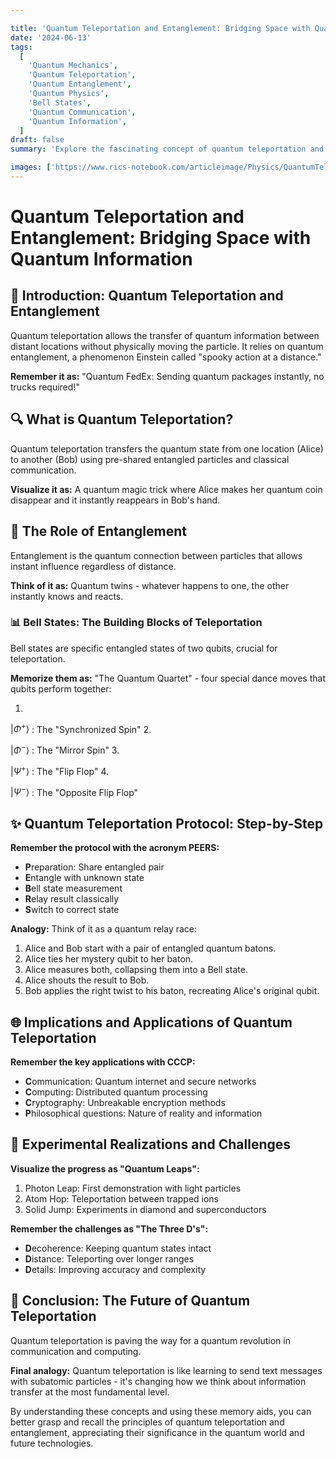```yaml
---

title: 'Quantum Teleportation and Entanglement: Bridging Space with Quantum Information'
date: '2024-06-13'
tags:
  [
    'Quantum Mechanics',
    'Quantum Teleportation',
    'Quantum Entanglement',
    'Quantum Physics',
    'Bell States',
    'Quantum Communication',
    'Quantum Information',
  ]
draft: false
summary: 'Explore the fascinating concept of quantum teleportation and its reliance on entanglement. Understand how quantum information is transferred between qubits, the crucial role of Bell states, and the profound implications for quantum communication and computing.'

images: ['https://www.rics-notebook.com/articleimage/Physics/QuantumTeleportationandEntanglement.webp']
---
```


# Quantum Teleportation and Entanglement: Bridging Space with Quantum Information

## 🌌 Introduction: Quantum Teleportation and Entanglement

Quantum teleportation allows the transfer of quantum information between distant locations without physically moving the particle. It relies on quantum entanglement, a phenomenon Einstein called "spooky action at a distance."

**Remember it as:** "Quantum FedEx: Sending quantum packages instantly, no trucks required!"

## 🔍 What is Quantum Teleportation?

Quantum teleportation transfers the quantum state from one location (Alice) to another (Bob) using pre-shared entangled particles and classical communication.

**Visualize it as:** A quantum magic trick where Alice makes her quantum coin disappear and it instantly reappears in Bob's hand.

## 🧬 The Role of Entanglement

Entanglement is the quantum connection between particles that allows instant influence regardless of distance.

**Think of it as:** Quantum twins - whatever happens to one, the other instantly knows and reacts.

### 📊 Bell States: The Building Blocks of Teleportation

Bell states are specific entangled states of two qubits, crucial for teleportation.

**Memorize them as:** "The Quantum Quartet" - four special dance moves that qubits perform together:

1. 

$|\Phi^+\rangle$
: The "Synchronized Spin"
2. 

$|\Phi^-\rangle$
: The "Mirror Spin"
3. 

$|\Psi^+\rangle$
: The "Flip Flop"
4. 

$|\Psi^-\rangle$
: The "Opposite Flip Flop"

## ✨ Quantum Teleportation Protocol: Step-by-Step

**Remember the protocol with the acronym PEERS:**

- **P**reparation: Share entangled pair
- **E**ntangle with unknown state
- **B**ell state measurement
- **R**elay result classically
- **S**witch to correct state

**Analogy:** Think of it as a quantum relay race:
1. Alice and Bob start with a pair of entangled quantum batons.
2. Alice ties her mystery qubit to her baton.
3. Alice measures both, collapsing them into a Bell state.
4. Alice shouts the result to Bob.
5. Bob applies the right twist to his baton, recreating Alice's original qubit.

## 🌐 Implications and Applications of Quantum Teleportation

**Remember the key applications with CCCP:**

- **C**ommunication: Quantum internet and secure networks
- **C**omputing: Distributed quantum processing
- **C**ryptography: Unbreakable encryption methods
- **P**hilosophical questions: Nature of reality and information

## 🔬 Experimental Realizations and Challenges

**Visualize the progress as "Quantum Leaps":**

1. Photon Leap: First demonstration with light particles
2. Atom Hop: Teleportation between trapped ions
3. Solid Jump: Experiments in diamond and superconductors

**Remember the challenges as "The Three D's":**
- **D**ecoherence: Keeping quantum states intact
- **D**istance: Teleporting over longer ranges
- **D**etails: Improving accuracy and complexity

## 🌈 Conclusion: The Future of Quantum Teleportation

Quantum teleportation is paving the way for a quantum revolution in communication and computing.

**Final analogy:** Quantum teleportation is like learning to send text messages with subatomic particles - it's changing how we think about information transfer at the most fundamental level.

By understanding these concepts and using these memory aids, you can better grasp and recall the principles of quantum teleportation and entanglement, appreciating their significance in the quantum world and future technologies.